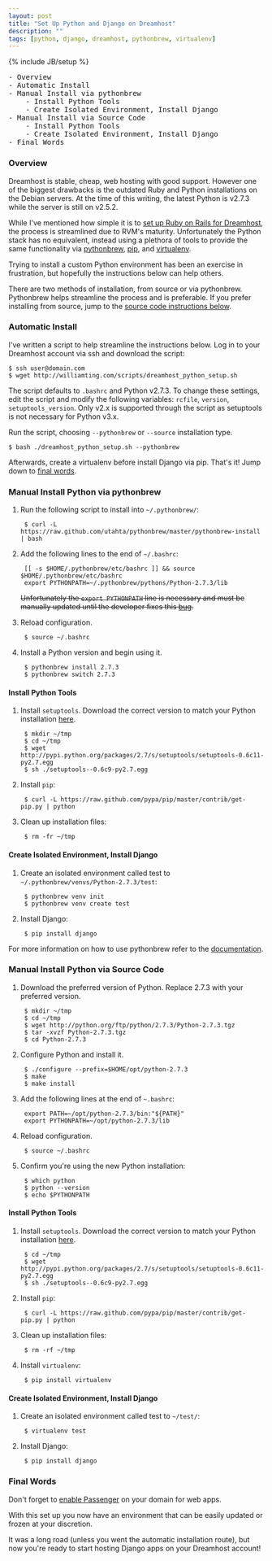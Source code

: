 ```yaml
---
layout: post
title: "Set Up Python and Django on Dreamhost"
description: ""
tags: [python, django, dreamhost, pythonbrew, virtualenv]
---
```

{% include JB/setup %}

<pre id="toc">
- <a href="#overview">Overview</a>
- <a href="#auto">Automatic Install</a>
- <a href="#pythonbrew">Manual Install via pythonbrew</a>
    - Install Python Tools
    - Create Isolated Environment, Install Django
- <a href="#source">Manual Install via Source Code</a>
    - Install Python Tools
    - Create Isolated Environment, Install Django
- <a href="#final">Final Words</a>
</pre>

<a name="overview"> </a>
### Overview

Dreamhost is stable, cheap, web hosting with good support. However one of the biggest drawbacks is the outdated Ruby and Python installations on the Debian servers. At the time of this writing, the latest Python is v2.7.3 while the server is still on v2.5.2.

While I've mentioned how simple it is to [set up Ruby on Rails for Dreamhost][ror], the process is streamlined due to RVM's maturity. Unfortunately the Python stack has no equivalent, instead using a plethora of tools to provide the same functionality via [pythonbrew][pb], [pip][pip], and [virtualenv][venv].

Trying to install a custom Python environment has been an exercise in frustration, but hopefully the instructions below can help others.

There are two methods of installation, from source or via pythonbrew. Pythonbrew helps streamline the process and is preferable. If you prefer installing from source, jump to the [source code instructions below](#source).

<a name="auto"> </a>
### Automatic Install

I've written a script to help streamline the instructions below. Log in to your Dreamhost account via ssh and download the script:

    $ ssh user@domain.com
    $ wget http://williamting.com/scripts/dreamhost_python_setup.sh

The script defaults to `.bashrc` and Python v2.7.3. To change these settings, edit the script and modify the following variables: `rcfile`, `version`, `setuptools_version`. Only v2.x is supported through the script as setuptools is not necessary for Python v3.x.

Run the script, choosing `--pythonbrew` or `--source` installation type.

    $ bash ./dreamhost_python_setup.sh --pythonbrew

Afterwards, create a virtualenv before install Django via pip. That's it! Jump down to [final words](#final).

<a name="pythonbrew"> </a>
### Manual Install Python via pythonbrew

1. Run the following script to install into `~/.pythonbrew/`:

        $ curl -L https://raw.github.com/utahta/pythonbrew/master/pythonbrew-install | bash

2. Add the following lines to the end of `~/.bashrc`:

        [[ -s $HOME/.pythonbrew/etc/bashrc ]] && source $HOME/.pythonbrew/etc/bashrc
        export PYTHONPATH=~/.pythonbrew/pythons/Python-2.7.3/lib

    <strike>Unfortunately the `export PYTHONPATH` line is necessary and must be manually updated until the developer fixes this [bug](https://github.com/utahta/pythonbrew/issues/74).</strike>

3. Reload configuration.

        $ source ~/.bashrc

4. Install a Python version and begin using it.

        $ pythonbrew install 2.7.3
        $ pythonbrew switch 2.7.3

#### Install Python Tools

1. Install `setuptools`. Download the correct version to match your Python installation [here](http://pypi.python.org/pypi/setuptools#files).

        $ mkdir ~/tmp
        $ cd ~/tmp
        $ wget http://pypi.python.org/packages/2.7/s/setuptools/setuptools-0.6c11-py2.7.egg
        $ sh ./setuptools--0.6c9-py2.7.egg

2. Install `pip`:

        $ curl -L https://raw.github.com/pypa/pip/master/contrib/get-pip.py | python

3. Clean up installation files:

        $ rm -fr ~/tmp

#### Create Isolated Environment, Install Django

1. Create an isolated environment called test to `~/.pythonbrew/venvs/Python-2.7.3/test`:

        $ pythonbrew venv init
        $ pythonbrew venv create test

2. Install Django:

        $ pip install django

For more information on how to use pythonbrew refer to the [documentation][pb].

<a name="source"> </a>
### Manual Install Python via Source Code

1. Download the preferred version of Python. Replace 2.7.3 with your preferred version.

        $ mkdir ~/tmp
        $ cd ~/tmp
        $ wget http://python.org/ftp/python/2.7.3/Python-2.7.3.tgz
        $ tar -xvzf Python-2.7.3.tgz
        $ cd Python-2.7.3

2. Configure Python and install it.

        $ ./configure --prefix=$HOME/opt/python-2.7.3
        $ make
        $ make install

3. Add the following lines at the end of `~.bashrc`:

        export PATH=~/opt/python-2.7.3/bin:"${PATH}"
        export PYTHONPATH=~/opt/python-2.7.3/lib

4. Reload configuration.

        $ source ~/.bashrc

5. Confirm you're using the new Python installation:

        $ which python
        $ python --version
        $ echo $PYTHONPATH

#### Install Python Tools

1. Install `setuptools`. Download the correct version to match your Python installation [here](http://pypi.python.org/pypi/setuptools#files).

        $ cd ~/tmp
        $ wget http://pypi.python.org/packages/2.7/s/setuptools/setuptools-0.6c11-py2.7.egg
        $ sh ./setuptools--0.6c9-py2.7.egg

2. Install `pip`:

        $ curl -L https://raw.github.com/pypa/pip/master/contrib/get-pip.py | python

3. Clean up installation files:

        $ rm -rf ~/tmp

4. Install `virtualenv`:

        $ pip install virtualenv

#### Create Isolated Environment, Install Django

1. Create an isolated environment called test to `~/test/`:

        $ virtualenv test

2. Install Django:

        $ pip install django

<a name="final"> </a>
### Final Words

Don't forget to [enable Passenger](http://wiki.dreamhost.com/Passenger#Configuration_Steps) on your domain for web apps.

With this set up you now have an environment that can be easily updated or frozen at your discretion.

It was a long road (unless you went the automatic installation route), but now you're ready to start hosting Django apps on your Dreamhost account!

[pb]: http://pypi.python.org/pypi/pythonbrew/
[pip]: http://www.pip-installer.org/en/latest/index.html
[ror]: http://williamting.com/2012/04/02/ror-setup-on-dreamhost
[venv]: http://pypi.python.org/pypi/virtualenv
